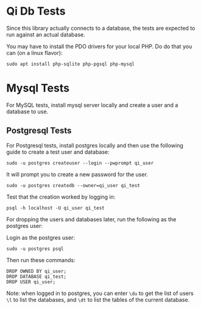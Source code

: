 # Qi Db Tests

Since this library actually connects to a database, the tests are expected to
run against an actual database.

You may have to install the PDO drivers for your local PHP. Do do that you can (on a linux flavor):

```
sudo apt install php-sqlite php-pgsql php-mysql
```

# Mysql Tests

For MySQL tests, install mysql server locally and create a user and a database to use.

## Postgresql Tests

For Postgresql tests, install postgres locally and then use the following guide
to create a test user and database:

```
sudo -u postgres createuser --login --pwprompt qi_user
```

It will prompt you to create a new password for the user.

```
sudo -u postgres createdb --owner=qi_user qi_test
```

Test that the creation worked by logging in:
```
psql -h localhost -U qi_user qi_test
```

For dropping the users and databases later, run the following as the postgres user:

Login as the postgres user:

```
sudo -u postgres psql
```

Then run these commands:

```
DROP OWNED BY qi_user;
DROP DATABASE qi_test;
DROP USER qi_user;
```

Note: when logged in to postgres, you can enter `\du` to get the list of users
`\l` to list the databases, and `\dt` to list the tables of the current
database.
